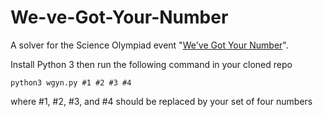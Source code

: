 # We-ve-Got-Your-Number

A solver for the Science Olympiad event "[We've Got Your Number](http://outreach.science.tamu.edu/tso/2018/TexasEventGuidelines/TEXAS_C_WeveGotNumber_18.pdf)". 

Install Python 3 then run the following command in your cloned repo

`python3 wgyn.py #1 #2 #3 #4`

where #1, #2, #3, and #4 should be replaced by your set of four numbers
